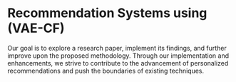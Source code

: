# Recommendation Systems using (VAE-CF)
Our goal is to explore a research paper, implement its findings, and further improve upon the proposed methodology. Through our implementation and enhancements, we strive to contribute to the advancement of personalized recommendations and push the boundaries of existing techniques.
